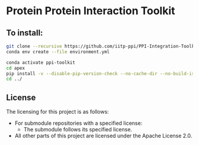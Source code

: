 # Protein Protein Interaction Toolkit

## To install:
```bash
git clone --recursive https://github.com/iitp-ppi/PPI-Integration-Toolkit.git
conda env create --file environment.yml

conda activate ppi-toolkit
cd apex
pip install -v --disable-pip-version-check --no-cache-dir --no-build-isolation --config-settings "--build-option=--cpp_ext" --config-settings "--build-option=--cuda_ext" ./
cd ../
```

## License

The licensing for this project is as follows:

- For submodule repositories with a specified license:
  - The submodule follows its specified license.
- All other parts of this project are licensed under the Apache License 2.0.